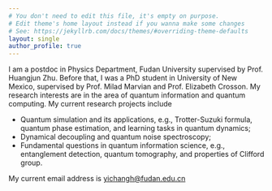 ```yaml
---
# You don't need to edit this file, it's empty on purpose.
# Edit theme's home layout instead if you wanna make some changes
# See: https://jekyllrb.com/docs/themes/#overriding-theme-defaults
layout: single
author_profile: true
---
```


I am a postdoc in Physics Department, Fudan University supervised by Prof. Huangjun Zhu. Before that, I was a PhD student in University of New Mexico, supervised by Prof. Milad Marvian and Prof. Elizabeth Crosson. My research interests are in the area of quantum information and quantum computing.  My current research projects include

- Quantum simulation and its applications, e.g., Trotter-Suzuki formula, quantum phase estimation, and learning tasks in quantum dynamics;
- Dynamical decoupling and quantum noise spectroscopy;
- Fundamental questions in quantum information science, e.g., entanglement detection, quantum tomography, and properties of Clifford group.

My current email address is yichangh@fudan.edu.cn
